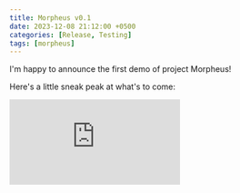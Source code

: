 ```yaml
---
title: Morpheus v0.1
date: 2023-12-08 21:12:00 +0500
categories: [Release, Testing]
tags: [morpheus]
---
```


I'm happy to announce the first demo of project Morpheus!

Here's a little sneak peak at what's to come:

<iframe src="https://www.youtube.com/embed/uBPPXIbcJOo" frameborder="0" allowfullscreen></iframe>